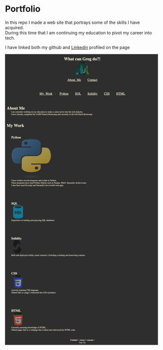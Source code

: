 # Portfolio
 
In this repo I made a web site that portrays some of the skills I have acquired.<br>
During this time that I am continuing my education to pivot my career into tech.<br>

I have linked both my github and [Linkedin]("https://www.linkedin.com/in/greg-stevenson-422931a9/") profiled on the page

[![screenshot](./resources/images/Screenshot.png)](https://olegreg762.github.io/Full_Stack_Portfolio/
)
